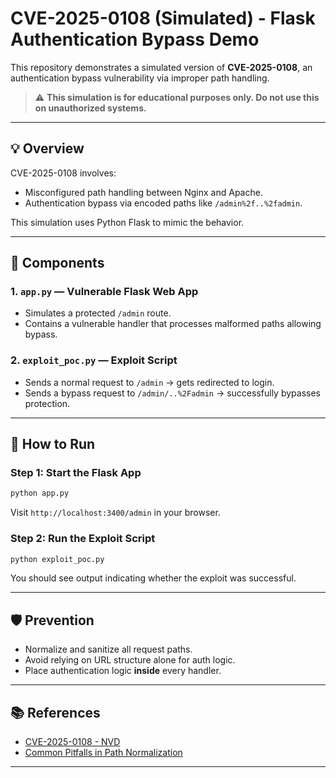 # CVE-2025-0108 (Simulated) - Flask Authentication Bypass Demo

This repository demonstrates a simulated version of **CVE-2025-0108**, an authentication bypass vulnerability via improper path handling.

> ⚠️ **This simulation is for educational purposes only. Do not use this on unauthorized systems.**

---

## 💡 Overview

CVE-2025-0108 involves:
- Misconfigured path handling between Nginx and Apache.
- Authentication bypass via encoded paths like `/admin%2f..%2fadmin`.

This simulation uses Python Flask to mimic the behavior.

---

## 🧪 Components

### 1. `app.py` — Vulnerable Flask Web App

- Simulates a protected `/admin` route.
- Contains a vulnerable handler that processes malformed paths allowing bypass.

### 2. `exploit_poc.py` — Exploit Script

- Sends a normal request to `/admin` → gets redirected to login.
- Sends a bypass request to `/admin/..%2Fadmin` → successfully bypasses protection.

---

## 🚀 How to Run

### Step 1: Start the Flask App

```bash
python app.py
```

Visit `http://localhost:3400/admin` in your browser.

### Step 2: Run the Exploit Script

```bash
python exploit_poc.py
```

You should see output indicating whether the exploit was successful.

---

## 🛡️ Prevention

- Normalize and sanitize all request paths.
- Avoid relying on URL structure alone for auth logic.
- Place authentication logic **inside** every handler.

---

## 📚 References

- [CVE-2025-0108 - NVD](https://nvd.nist.gov/vuln/detail/CVE-2025-0108)
- [Common Pitfalls in Path Normalization](https://portswigger.net/web-security/access-control/path-confusion)

---

